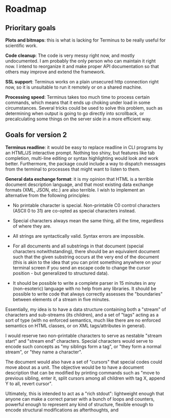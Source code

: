 
Roadmap
=======

Prioritary goals
----------------

**Plots and bitmaps**: this is what is lacking for Terminus to be
really useful for scientific work.

**Code cleanup**: The code is very messy right now, and mostly
undocumented. I am probably the only person who can maintain it right
now. I intend to reorganize it and make proper API documentation so
that others may improve and extend the framework.

**SSL support**: Terminus works on a plain unsecured http connection
right now, so it is unsuitable to run it remotely or on a shared
machine.

**Processing speed**: Terminus takes too much time to process certain
commands, which means that it ends up choking under load in some
circumstances. Several tricks could be used to solve this problem,
such as determining when output is going to go directly into
scrollback, or precalculating some things on the server side in a more
efficient way.


Goals for version 2
-------------------

**Terminus readline**: it would be easy to replace readline in CLI
programs by an HTML/JS interactive prompt. Nothing too shiny, but
features like tab completion, multi-line editing or syntax
highlighting would look and work better. Furthermore, the package
could include a way to dispatch messages from the terminal to
processes that might want to listen to them.

**General data exchange format**: it is my opinion that HTML is a
terrible document description language, and that most existing data
exchange formats (XML, JSON, etc.) are also terrible. I wish to
implement an alternative from the following principles:

* No printable character is special. Non-printable C0 control
  characters (ASCII 0 to 31) are co-opted as special characters
  instead.

* Special characters always mean the same thing, all the time,
  regardless of where they are.

* All strings are syntactically valid. Syntax errors are impossible.

* For all documents and all substrings in that document (special
  characters notwithstanding), there should be an equivalent document
  such that the given substring occurs at the very end of the document
  (this is akin to the idea that you can print something anywhere on
  your terminal screen if you send an escape code to change the cursor
  position - but generalized to structured data).

* It should be possible to write a complete parser in 15 minutes in
  any (non-esoteric) language with no help from any libraries. It
  should be possible to write code that always correctly assesses the
  "boundaries" between elements of a stream in five minutes.

Essentially, my idea is to have a data structure containing both a
"stream" of characters and sub-streams (its children), and a set of
"tags" acting as a sort of type (with no enforced semantics, much like
there are no enforced semantics on HTML classes, or on XML
tags/attributes in general).

I would reserve two non-printable characters to serve as nestable
"stream start" and "stream end" characters. Special characters would
serve to encode such concepts as "my siblings form a tag", or "they
form a normal stream", or "they name a character".

The document would also have a set of "cursors" that special codes
could move about as a unit. The objective would be to have a document
description that can be modified by printing commands such as "move to
previous sibling, enter it, split cursors among all children with tag
X, append Y to all, revert cursor".

Ultimately, this is intended to act as a "rich stdout": lightweight
enough that anyone can make a correct parser with a bunch of loops and
counters, powerful enough to represent any kind of structure, flexible
enough to encode structural modifications as afterthoughts, and 








